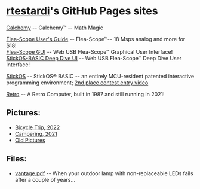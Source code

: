 [rtestardi](https://github.com/rtestardi)'s GitHub Pages sites
=================

[Calchemy](https://rtestardi.github.io/calchemy/calchemy.html) -- Calchemy™ -- Math Magic

[Flea-Scope User's Guide](https://rtestardi.github.io/usbte/flea-scope.pdf) -- Flea-Scope™-- 18 Msps analog and more for $18!
<br/>
[Flea-Scope GUI](https://rtestardi.github.io/usbte/flea-scope.html) -- Web USB Flea-Scope™ Graphical User Interface!
<br/>
[StickOS-BASIC Deep Dive UI](https://rtestardi.github.io/usbte/stickos-basic.html) -- Web USB Flea-Scope™ Deep Dive User Interface!

[StickOS](https://rtestardi.github.io/StickOS) -- StickOS® BASIC -- an entirely MCU-resident patented interactive programming environment;
[2nd place contest entry video](http://www.youtube.com/watch?v=nSgha8qjB3E)

[Retro](https://rtestardi.github.io/retro/retro.pdf) -- A Retro Computer, built in 1987 and still running in 2021!

## Pictures:

- [Bicycle Trip, 2022](https://onedrive.live.com/?authkey=%21ANAjN%2DHKTE96gkc&v=photos&id=F9F5D0088713D32B%21257776&cid=F9F5D0088713D32B)
- [Campering, 2021](https://1drv.ms/u/s!AivTE4cI0PX5j7IFAozMPVGkdygzaw?e=sx7HMU)
- [Old Pictures](https://rtestardi.wixsite.com/rtestardi/lily)

## Files:

- [vantage.pdf](https://rtestardi.github.io/pages/vantage.pdf) -- When your outdoor lamp with non-replaceable LEDs fails after a couple of years...

